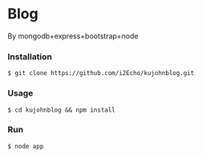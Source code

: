 # Blog
By mongodb+express+bootstrap+node

### Installation
```
$ git clone https://github.com/i2Echo/kujohnblog.git
```

### Usage
```
$ cd kujohnblog && npm install
```

### Run
```
$ node app
```
